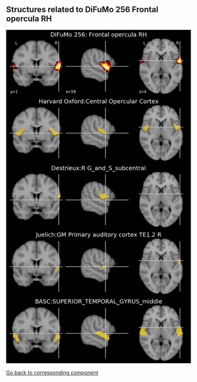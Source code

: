 


## Structures related to DiFuMo 256 Frontal opercula RH

![48](48.jpg "Structures related to DiFuMo 256 Frontal opercula RH")

[Go back to corresponding component](https://parietal-inria.github.io/DiFuMo/256/html/48.html)